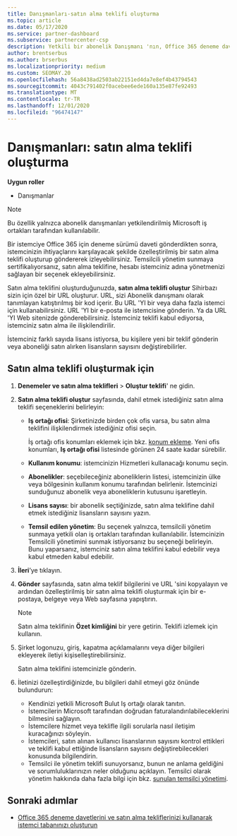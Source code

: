 ```yaml
---
title: Danışmanları-satın alma teklifi oluşturma
ms.topic: article
ms.date: 05/17/2020
ms.service: partner-dashboard
ms.subservice: partnercenter-csp
description: Yetkili bir abonelik Danışmanı 'nın, Office 365 deneme davetlerinde içerilecek bir satın alma teklifi ve özel URL oluşturmak için Iş Ortağı Merkezi 'ni nasıl kullanabileceği hakkında bilgi edinin.
author: brentserbus
ms.author: brserbus
ms.localizationpriority: medium
ms.custom: SEOMAY.20
ms.openlocfilehash: 56a8438ad2503ab22151ed4da7e8ef4b43794543
ms.sourcegitcommit: 4043c791402f0acebee6ede160a135e87fe92493
ms.translationtype: MT
ms.contentlocale: tr-TR
ms.lasthandoff: 12/01/2020
ms.locfileid: "96474147"
---
```

# <a name="advisors-create-a-purchase-offer"></a>Danışmanları: satın alma teklifi oluşturma

 
**Uygun roller**

- Danışmanlar


> [!NOTE]
> Bu özellik yalnızca abonelik danışmanları yetkilendirilmiş Microsoft iş ortakları tarafından kullanılabilir.

Bir istemciye Office 365 için deneme sürümü daveti gönderdikten sonra, istemcinizin ihtiyaçlarını karşılayacak şekilde özelleştirilmiş bir satın alma teklifi oluşturup göndererek izleyebilirsiniz. Temsilcili yönetim sunmaya sertifikalıyorsanız, satın alma teklifine, hesabı istemciniz adına yönetmenizi sağlayan bir seçenek ekleyebilirsiniz.

Satın alma teklifini oluşturduğunuzda, **satın alma teklifi oluştur** Sihirbazı sizin için özel bir URL oluşturur. URL, sizi Abonelik danışmanı olarak tanımlayan katıştırılmış bir kod içerir. Bu URL 'YI bir veya daha fazla istemci için kullanabilirsiniz. URL 'YI bir e-posta ile istemcisine gönderin. Ya da URL 'YI Web sitenizde gönderebilirsiniz. İstemciniz teklifi kabul ediyorsa, istemciniz satın alma ile ilişkilendirilir.

İstemciniz farklı sayıda lisans istiyorsa, bu kişilere yeni bir teklif gönderin veya aboneliği satın alırken lisansların sayısını değiştirebilirler.

## <a name="to-create-a-purchase-offer"></a>Satın alma teklifi oluşturmak için

1. **Denemeler ve satın alma teklifleri**  >  **Oluştur teklifi**' ne gidin.

2. **Satın alma teklifi oluştur** sayfasında, dahil etmek istediğiniz satın alma teklifi seçeneklerini belirleyin:

    - **Iş ortağı ofisi**: Şirketinizde birden çok ofis varsa, bu satın alma teklifini ilişkilendirmek istediğiniz ofisi seçin.

        İş ortağı ofis konumları eklemek için bkz. [konum ekleme](manage-locations.md). Yeni ofis konumları, **Iş ortağı ofisi** listesinde görünen 24 saate kadar sürebilir.

    - **Kullanım konumu**: istemcinizin Hizmetleri kullanacağı konumu seçin.
    - **Abonelikler**: seçebileceğiniz aboneliklerin listesi, istemcinizin ülke veya bölgesinin kullanım konumu tarafından belirlenir. İstemcinizi sunduğunuz abonelik veya aboneliklerin kutusunu işaretleyin.
    - **Lisans sayısı**: bir abonelik seçtiğinizde, satın alma teklifine dahil etmek istediğiniz lisansların sayısını yazın.
    - **Temsil edilen yönetim**: Bu seçenek yalnızca, temsilcili yönetim sunmaya yetkili olan iş ortakları tarafından kullanılabilir. İstemcinizin Temsilcili yönetimini sunmak istiyorsanız bu seçeneği belirleyin. Bunu yaparsanız, istemciniz satın alma teklifini kabul edebilir veya kabul etmeden kabul edebilir.

3. **İleri**’ye tıklayın.

4. **Gönder** sayfasında, satın alma teklif bilgilerini ve URL 'sini kopyalayın ve ardından özelleştirilmiş bir satın alma teklifi oluşturmak için bir e-postaya, belgeye veya Web sayfasına yapıştırın.

    > [!NOTE]
    > Satın alma teklifinin **Özet kimliğini** bir yere getirin. Teklifi izlemek için kullanın.

5. Şirket logonuzu, giriş, kapatma açıklamalarını veya diğer bilgileri ekleyerek iletiyi kişiselleştirebilirsiniz.

    Satın alma teklifini istemcinizle gönderin.

6. İletinizi özelleştirdiğinizde, bu bilgileri dahil etmeyi göz önünde bulundurun:

    - Kendinizi yetkili Microsoft Bulut Iş ortağı olarak tanıtın.
    - İstemcilerin Microsoft tarafından doğrudan faturalandırılabileceklerini bilmesini sağlayın.
    - İstemcilere hizmet veya teklifle ilgili sorularla nasıl iletişim kuracağınızı söyleyin.
    - İstemcileri, satın alınan kullanıcı lisanslarının sayısını kontrol ettikleri ve teklifi kabul ettiğinde lisansların sayısını değiştirebilecekleri konusunda bilgilendirin.
    - Temsilci ile yönetim teklifi sunuyorsanız, bunun ne anlama geldiğini ve sorumluluklarınızın neler olduğunu açıklayın. Temsilci olarak yönetim hakkında daha fazla bilgi için bkz. [sunulan temsilci yönetimi](customers-revoke-admin-privileges.md).

## <a name="next-steps"></a>Sonraki adımlar

- [Office 365 deneme davetlerini ve satın alma tekliflerinizi kullanarak istemci tabanınızı oluşturun](advisors-build-your-business.md)